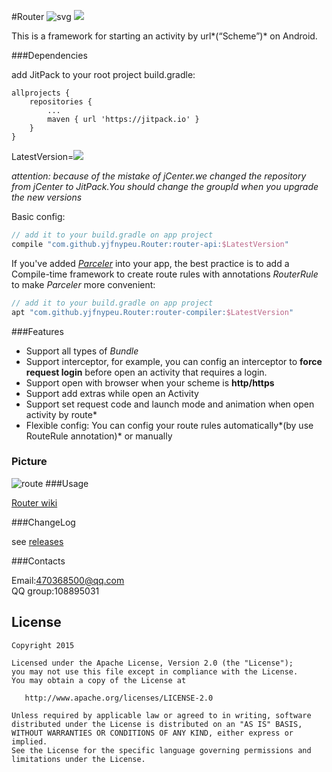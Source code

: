 #Router ![svg](https://travis-ci.org/yjfnypeu/Router.svg?branch=master)
<a href="http://www.methodscount.com/?lib=com.github.yjfnypeu.Router%3Arouter-api%3A0.9"><img src="https://img.shields.io/badge/Methods count-core: 239 | deps: 2-e91e63.svg"/></a>

This is a framework for starting an activity by url*(“Scheme”)* on Android.

###Dependencies

add JitPack to your root project build.gradle:

```
allprojects {
    repositories {
        ...
        maven { url 'https://jitpack.io' }
    }
}

```

LatestVersion=[![](https://jitpack.io/v/yjfnypeu/Router.svg)](https://jitpack.io/#yjfnypeu/Router)

*attention: because of the mistake of jCenter.we changed the repository from jCenter to JitPack.You should change the groupId when you upgrade the new versions*

Basic config:
```Groovy
// add it to your build.gradle on app project
compile "com.github.yjfnypeu.Router:router-api:$LatestVersion"
```

If you've added *[Parceler](https://github.com/yjfnypeu/Parceler)* into your app, the best practice is to add a Compile-time framework to create route rules with annotations *RouterRule* to make *Parceler* more convenient:

```Groovy
// add it to your build.gradle on app project
apt "com.github.yjfnypeu.Router:router-compiler:$LatestVersion"
```

###Features

* Support all types of *Bundle*  
* Support interceptor, for example, you can config an interceptor to **force request login** before open an activity that requires a login.
* Support open with browser when your scheme is **http/https**
* Support add extras while open an Activity  
* Support set request code and launch mode and animation when open activity by route*  
* Flexible config: You can config your route rules automatically*(by use RouteRule annotation)* or manually

### Picture

![route](./pics/route.gif)
###Usage

[Router wiki](https://github.com/yjfnypeu/Router/wiki)

###ChangeLog

see [releases](https://github.com/yjfnypeu/Router/releases)

###Contacts

Email:470368500@qq.com  
QQ group:108895031

## License
```
Copyright 2015 

Licensed under the Apache License, Version 2.0 (the "License");
you may not use this file except in compliance with the License.
You may obtain a copy of the License at

   http://www.apache.org/licenses/LICENSE-2.0

Unless required by applicable law or agreed to in writing, software
distributed under the License is distributed on an "AS IS" BASIS,
WITHOUT WARRANTIES OR CONDITIONS OF ANY KIND, either express or implied.
See the License for the specific language governing permissions and
limitations under the License.
```
